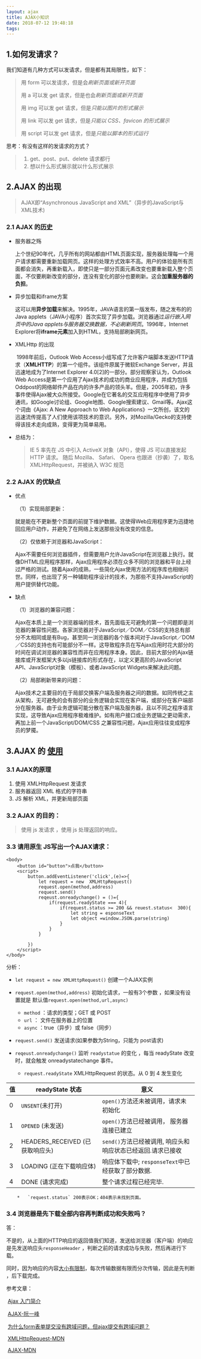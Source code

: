 ```yaml
---
layout: ajax
title: AJAX小知识
date: 2018-07-12 19:48:18
tags:
---
```

## 1.如何发请求？

我们知道有几种方式可以发请求，但是都有其局限性，如下：

> 用 form 可以发请求，但是会*刷新页面或新开页面*
> 
> 用 a 可以发 get 请求，但是也会*刷新页面或新开页面*
> 
> 用 img 可以发 get 请求，但是*只能以图片的形式展示*
> 
> 用 link 可以发 get 请求，但是*只能以 CSS、favicon 的形式展示*
> 
> 用 script 可以发 get 请求，但是*只能以脚本的形式运行*

思考：有没有这样的发请求的方式？

> 1.  get、post、put、delete 请求都行
> 2.  想以什么形式展示就以什么形式展示

## [](https://github.com/Jsmond2016/blog/blob/master/%E5%B7%B2%E5%AE%8C%E6%88%90/AJAX/AJAX%E5%B0%8F%E7%9F%A5%E8%AF%86.md#2ajax-%E7%9A%84%E5%87%BA%E7%8E%B0)2.AJAX 的出现

> AJAX即“Asynchronous JavaScript and XML”（异步的JavaScript与XML技术)

### [](https://github.com/Jsmond2016/blog/blob/master/%E5%B7%B2%E5%AE%8C%E6%88%90/AJAX/AJAX%E5%B0%8F%E7%9F%A5%E8%AF%86.md#21-ajax-%E7%9A%84%E5%8E%86%E5%8F%B2)2.1 AJAX 的[历史](https://zh.wikipedia.org/zh-hans/AJAX)

*   服务器之殇

    ​ 上个世纪90年代，几乎所有的网站都由HTML页面实现，服务器处理每一个用户请求都需要重新加载网页。这样的处理方式效率不高。用户的体验是所有页面都会消失，再重新载入，即使只是一部分页面元素改变也要重新载入整个页面，不仅要刷新改变的部分，连没有变化的部分也要刷新。这会**加重服务器的负担**。

*   异步加载和iframe方案

    ​ 这可以用**异步加载**来解决。1995年，JAVA语言的第一版发布，随之发布的的Java applets（JAVA小程序）首次实现了异步加载。浏览器通过*运行嵌入网页中的Java applets与服务器交换数据，不必刷新网页*。1996年，Internet Explorer将**iframe元素**加入到HTML，支持局部刷新网页。

*   XMLHttp 的出现

    ​ 1998年前后，Outlook Web Access小组写成了允许客户端脚本发送HTTP请求（**XMLHTTP**）的第一个组件。该组件原属于微软Exchange Server，并且迅速地成为了Internet Explorer 4.0[2]的一部分。部分观察家认为，Outlook Web Access是第一个应用了Ajax技术的成功的商业应用程序，并成为包括Oddpost的网络邮件产品在内的许多产品的领头羊。但是，2005年初，许多事件使得Ajax被大众所接受。Google在它著名的交互应用程序中使用了异步通讯，如Google讨论组、Google地图、Google搜索建议、Gmail等。Ajax这个词由《Ajax: A New Approach to Web Applications》一文所创，该文的迅速流传提高了人们使用该项技术的意识。另外，对Mozilla/Gecko的支持使得该技术走向成熟，变得更为简单易用。

*   总结为：

    > IE 5 率先在 JS 中引入 ActiveX 对象（API），使得 JS 可以直接发起 HTTP 请求。 随后 Mozilla、 Safari、 Opera 也跟进（抄袭）了，取名 XMLHttpRequest，并被纳入 W3C 规范

### [](https://github.com/Jsmond2016/blog/blob/master/%E5%B7%B2%E5%AE%8C%E6%88%90/AJAX/AJAX%E5%B0%8F%E7%9F%A5%E8%AF%86.md#22-ajax-%E7%9A%84%E4%BC%98%E7%BC%BA%E7%82%B9)2.2 AJAX 的优缺点

*   优点

    ​ （1）实现局部更新：

    ​ 就是能在不更新整个页面的前提下维护数据。这使得Web应用程序更为迅捷地回应用户动作，并避免了在网络上发送那些没有改变的信息。

    ​ （2）仅依赖于浏览器和JavaScript：

    ​ Ajax不需要任何浏览器插件，但需要用户允许JavaScript在浏览器上执行。就像DHTML应用程序那样，Ajax应用程序必须在众多不同的浏览器和平台上经过严格的测试。随着Ajax的成熟，一些简化Ajax使用方法的程序库也相继问世。同样，也出现了另一种辅助程序设计的技术，为那些不支持JavaScript的用户提供替代功能。

*   缺点

    ​ （1）浏览器的兼容问题：

    ​ Ajax在本质上是一个浏览器端的技术，首先面临无可避免的第一个问题即是浏览器的兼容性问题。各家浏览器对于JavaScript／DOM／CSS的支持总有部分不太相同或是有Bug，甚至同一浏览器的各个版本间对于JavaScript／DOM／CSS的支持也有可能部分不一样。这导致程序员在写Ajax应用时花大部分的时间在调试浏览器的兼容性而非在应用程序本身。因此，目前大部分的Ajax链接库或开发框架大多以js链接库的形式存在，以定义更高阶的JavaScript API、JavaScript对象（模板）、或者JavaScript Widgets来解决此问题。

    ​ （2）局部刷新带来的问题：

    ​ Ajax技术之主要目的在于局部交换客户端及服务器之间的数据。如同传统之主从架构，无可避免的会有部分的业务逻辑会实现在客户端，或部分在客户端部分在服务器。由于业务逻辑可能分散在客户端及服务器，且以不同之程序语言实现，这导致Ajax应用程序极难维护。如有用户接口或业务逻辑之更动需求，再加上前一个JavaScript/DOM/CSS 之兼容性问题，Ajax应用往往变成程序员的梦魇。

## [](https://github.com/Jsmond2016/blog/blob/master/%E5%B7%B2%E5%AE%8C%E6%88%90/AJAX/AJAX%E5%B0%8F%E7%9F%A5%E8%AF%86.md#3ajax-%E7%9A%84-%E4%BD%BF%E7%94%A8)3.AJAX 的 [使用](https://developer.mozilla.org/zh-CN/docs/Web/API/XMLHttpRequest)

### [](https://github.com/Jsmond2016/blog/blob/master/%E5%B7%B2%E5%AE%8C%E6%88%90/AJAX/AJAX%E5%B0%8F%E7%9F%A5%E8%AF%86.md#31-ajax%E7%9A%84%E5%8E%9F%E7%90%86)3.1 AJAX的原理

1.  使用 XMLHttpRequest 发请求
2.  服务器返回 XML 格式的字符串
3.  JS 解析 XML，并更新局部页面

### [](https://github.com/Jsmond2016/blog/blob/master/%E5%B7%B2%E5%AE%8C%E6%88%90/AJAX/AJAX%E5%B0%8F%E7%9F%A5%E8%AF%86.md#32-ajax--%E7%9A%84%E7%9B%AE%E7%9A%84)3.2 AJAX 的目的：

> 使用 js 发请求 ，使用 js 处理返回的响应。

### [](https://github.com/Jsmond2016/blog/blob/master/%E5%B7%B2%E5%AE%8C%E6%88%90/AJAX/AJAX%E5%B0%8F%E7%9F%A5%E8%AF%86.md#33-%E8%AF%B7%E7%94%A8%E5%8E%9F%E7%94%9F-js%E5%86%99%E5%87%BA%E4%B8%80%E4%B8%AAajax%E8%AF%B7%E6%B1%82)3.3 请用原生 JS写出一个AJAX请求：

```text-html-basic
<body>
	<button id="button">点我</button>
	<script>
		button.addEventListener('click',(e)=>{
			let request = new  XMLHttpRequest()
			request.open(method,address)
			request.send()
			reqeust.onreadychange() = ()={
				if(request.readyState === 4){
					if(request.status >= 200 && reuest.status<  300){
						let string = esponseText
						let object =window.JSON.parse(string) 
					}
				}
			}

		})
	</script>
</body>
```

分析：

*   `let request = new XMLHttpRequest()` 创建一个AJAX实例

*   `request.open(method,address)` 初始化请求，一般有3个参数 ，如果没有设置就是 默认值`request.open(method,url,async)`

    *   `method` ：请求的类型；GET 或 POST
    *   `url` ： 文件在服务器上的位置
    *   `async` ：true（异步）或 false（同步）
*   `request.send()` 发送请求(如果参数为String，只能为 post请求)

*   `reqeust.onreadychange()` 监听 `readystatue` 的变化 ，每当 readyState 改变时，就会触发 onreadystatechange 事件。

    *   `request.readyState` XMLHttpRequest 的状态。从 0 到 4 发生变化

| 值 | readyState 状态 | 意义 |
| --- | --- | --- |
| 0 | `UNSENT`(未打开) | `open()`方法还未被调用，请求未初始化 |
| 1 | `OPENED` (未发送) | `open()`方法已经被调用， 服务器连接已建立 |
| 2 | HEADERS_RECEIVED (已获取响应头) | `send()`方法已经被调用, 响应头和响应状态已经返回.请求已接收 |
| 3 | LOADING (正在下载响应体) | 响应体下载中; `responseText`中已经获取了部分数据. |
| 4 | DONE (请求完成) | 整个请求过程已经完毕. |

        *   `request.status` 200表示OK；404表示未找到页面。

### [](https://github.com/Jsmond2016/blog/blob/master/%E5%B7%B2%E5%AE%8C%E6%88%90/AJAX/AJAX%E5%B0%8F%E7%9F%A5%E8%AF%86.md#34-%E6%B5%8F%E8%A7%88%E5%99%A8%E6%98%AF%E5%85%88%E4%B8%8B%E8%BD%BD%E5%85%A8%E9%83%A8%E5%86%85%E5%AE%B9%E5%86%8D%E5%88%A4%E6%96%AD%E6%88%90%E5%8A%9F%E5%92%8C%E5%A4%B1%E8%B4%A5%E5%90%97)3.4 浏览器是先下载全部内容再判断成功和失败吗？

答：

不是的，从上面的HTTP响应的返回值我们知道，发送给浏览器（客户端）的响应是先发送响应头`responseHeader` ，判断之前的请求成功与失败，然后再进行下载。

同时，因为响应的内容[大小有限制](http://blog.csdn.net/yaopeng_2005/article/details/6706739)，每次传输数据有限而分次传输，因此是先判断 ，后下载完成。

参考文章：

​ [Ajax 入门简介](https://www.ibm.com/developerworks/cn/xml/wa-ajaxintro1.html)

​ [AJAX-阮一峰](http://javascript.ruanyifeng.com/bom/ajax.html)

​ [为什么form表单提交没有跨域问题，但ajax提交有跨域问题？](https://www.zhihu.com/question/31592553)

​ [XMLHttpRequest-MDN](https://developer.mozilla.org/zh-CN/docs/Web/API/XMLHttpRequest)

​ [AJAX-MDN](https://developer.mozilla.org/zh-CN/docs/Web/Guide/AJAX)

